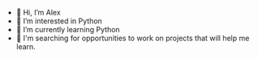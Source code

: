 - 👋 Hi, I’m Alex
- 👀 I’m interested in Python 
- 🌱 I’m currently learning Python
- 💞️ I'm searching for opportunities to work on projects that will help me learn.

<!---
alexandru-ghibea/alexandru-ghibea is a ✨ special ✨ repository because its `README.md` (this file) appears on your GitHub profile.
You can click the Preview link to take a look at your changes.
--->
